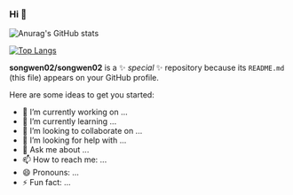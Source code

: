 ### Hi 👋


![Anurag's GitHub stats](https://github-readme-stats.vercel.app/api?username=songwen02&show_icons=true&theme=highcontrast)

[![Top Langs](https://github-readme-stats.vercel.app/api/top-langs/?username=songwen02&layout=compact)](https://github.com/anuraghazra/github-readme-stats)


**songwen02/songwen02** is a ✨ _special_ ✨ repository because its `README.md` (this file) appears on your GitHub profile.

Here are some ideas to get you started:

- 🔭 I’m currently working on ...
- 🌱 I’m currently learning ...
- 👯 I’m looking to collaborate on ...
- 🤔 I’m looking for help with ...
- 💬 Ask me about ...
- 📫 How to reach me: ...
- 😄 Pronouns: ...
- ⚡ Fun fact: ...

